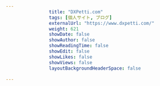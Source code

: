 ---
                title: "DXPetti.com"
                tags: [個人サイト, ブログ]
                externalUrl: "https://www.dxpetti.com/"
                weight: 621
                showDate: false
                showAuthor: false
                showReadingTime: false
                showEdit: false
                showLikes: false
                showViews: false
                layoutBackgroundHeaderSpace: false
                ---

